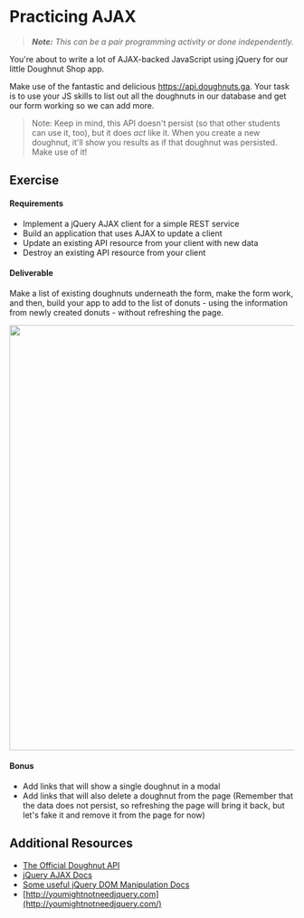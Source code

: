 # Practicing AJAX

> ***Note:*** _This can be a pair programming activity or done independently._

You're about to write a lot of AJAX-backed JavaScript using jQuery for our little Doughnut Shop app.

Make use of the fantastic and delicious https://api.doughnuts.ga.  Your task is to use your JS skills to list out all the doughnuts in our database and get our form working so we can add more.

> Note: Keep in mind, this API doesn't persist (so that other students can use it, too), but it does _act_ like it. When you create a new doughnut, it'll show you results as if that doughnut was persisted. Make use of it!

## Exercise

#### Requirements

- Implement a jQuery AJAX client for a simple REST service
- Build an application that uses AJAX to update a client
- Update an existing API resource from your client with new data
- Destroy an existing API resource from your client

#### Deliverable

Make a list of existing doughnuts underneath the form, make the form work, and then, build your app to add to the list of donuts - using the information from newly created donuts - without refreshing the page. 

<img width="752" src="https://cloud.githubusercontent.com/assets/25366/9149279/bc93cd02-3d57-11e5-9f03-1e19d0097fd2.png">

#### Bonus

* Add links that will show a single doughnut in a modal
* Add links that will also delete a doughnut from the page (Remember that the data does not persist, so refreshing the page will bring it back, but let's fake it and remove it from the page for now)

## Additional Resources

- [The Official Doughnut API](https://www.doughnuts.ga/)
- [jQuery AJAX Docs](http://api.jquery.com/jquery.ajax/)
- [Some useful jQuery DOM Manipulation Docs](http://api.jquery.com/prepend/)
- [http://youmightnotneedjquery.com](http://youmightnotneedjquery.com/)
